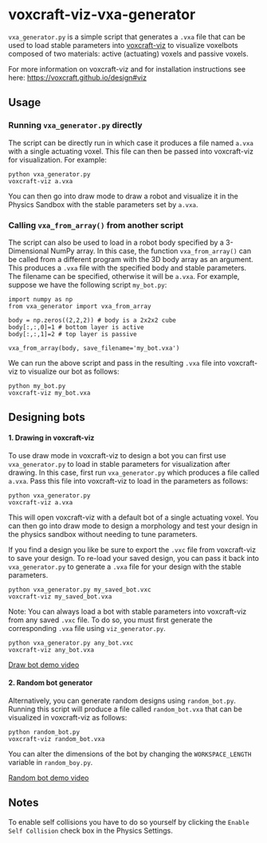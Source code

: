 # voxcraft-viz-vxa-generator

`vxa_generator.py` is a simple script that generates a `.vxa` file that can be used to load stable parameters into [voxcraft-viz](https://github.com/voxcraft/voxcraft-viz) to visualize voxelbots composed of two materials: active (actuating) voxels and passive voxels. 

For more information on voxcraft-viz and for installation instructions see here: https://voxcraft.github.io/design#viz

## Usage

### Running `vxa_generator.py` directly

The script can be directly run in which case it produces a file named `a.vxa` with a single actuating voxel. This file can then be passed into voxcraft-viz for visualization. For example:

```
python vxa_generator.py
voxcraft-viz a.vxa
```

You can then go into draw mode to draw a robot and visualize it in the Physics Sandbox with the stable parameters set by `a.vxa`.

### Calling `vxa_from_array()` from another script

The script can also be used to load in a robot body specified by a 3-Dimensional NumPy array. In this case, the function `vxa_from_array()` can be called from a different program with the 3D body array as an argument. This produces a `.vxa` file with the specified body and stable parameters. The filename can be specified, otherwise it will be `a.vxa`. For example, suppose we have the following script `my_bot.py`:

```
import numpy as np
from vxa_generator import vxa_from_array

body = np.zeros((2,2,2)) # body is a 2x2x2 cube
body[:,:,0]=1 # bottom layer is active 
body[:,:,1]=2 # top layer is passive

vxa_from_array(body, save_filename='my_bot.vxa')
```

We can run the above script and pass in the resulting `.vxa` file into voxcraft-viz to visualize our bot as follows:

```
python my_bot.py
voxcraft-viz my_bot.vxa
```

## Designing bots

#### 1. Drawing in voxcraft-viz
To use draw mode in voxcraft-viz to design a bot you can first use `vxa_generator.py` to load in stable parameters for visualization after drawing. In this case, first run `vxa_generator.py` which produces a file called `a.vxa`. Pass this file into voxcraft-viz to load in the parameters as follows:

```
python vxa_generator.py
voxcraft-viz a.vxa
```

This will open voxcraft-viz with a default bot of a single actuating voxel. You can then go into draw mode to design a morphology and test your design in the physics sandbox without needing to tune parameters.

If you find a design you like be sure to export the `.vxc` file from voxcraft-viz to save your design. To re-load your saved design, you can pass it back into `vxa_generator.py` to generate a `.vxa` file for your design with the stable parameters.

```
python vxa_generator.py my_saved_bot.vxc
voxcraft-viz my_saved_bot.vxa
```

Note: You can always load a bot with stable parameters into voxcraft-viz from any saved `.vxc` file. To do so, you must first generate the corresponding `.vxa` file using `viz_generator.py`. 
```
python vxa_generator.py any_bot.vxc
voxcraft-viz any_bot.vxa
```

[Draw bot demo video](https://youtu.be/UDvGwAs_9pc)

#### 2. Random bot generator
Alternatively, you can generate random designs using `random_bot.py`. Running this script will produce a file called `random_bot.vxa` that can be visualized in voxcraft-viz as follows:

```
python random_bot.py
voxcraft-viz random_bot.vxa
```
You can alter the dimensions of the bot by changing the `WORKSPACE_LENGTH` variable in `random_boy.py`.

[Random bot demo video](https://youtu.be/XkhRblonPs8)

## Notes

To enable self collisions you have to do so yourself by clicking the `Enable Self Collision` check box in the Physics Settings. 
